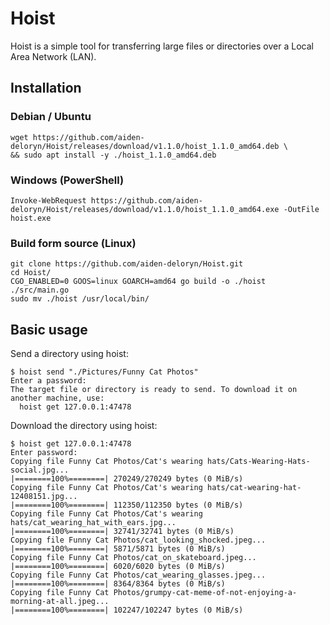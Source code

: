 # Hoist

Hoist is a simple tool for transferring large files or directories over a Local Area Network (LAN). 

## Installation

### Debian / Ubuntu 
```
wget https://github.com/aiden-deloryn/Hoist/releases/download/v1.1.0/hoist_1.1.0_amd64.deb \
&& sudo apt install -y ./hoist_1.1.0_amd64.deb
```

### Windows (PowerShell)
```
Invoke-WebRequest https://github.com/aiden-deloryn/Hoist/releases/download/v1.1.0/hoist_1.1.0_amd64.exe -OutFile hoist.exe
```

### Build form source (Linux)
```
git clone https://github.com/aiden-deloryn/Hoist.git
cd Hoist/
CGO_ENABLED=0 GOOS=linux GOARCH=amd64 go build -o ./hoist ./src/main.go
sudo mv ./hoist /usr/local/bin/
```

## Basic usage

Send a directory using hoist:

```
$ hoist send "./Pictures/Funny Cat Photos"
Enter a password: 
The target file or directory is ready to send. To download it on another machine, use:
  hoist get 127.0.0.1:47478
```

Download the directory using hoist:

```
$ hoist get 127.0.0.1:47478
Enter password: 
Copying file Funny Cat Photos/Cat's wearing hats/Cats-Wearing-Hats-social.jpg...
|========100%========| 270249/270249 bytes (0 MiB/s)
Copying file Funny Cat Photos/Cat's wearing hats/cat-wearing-hat-12408151.jpg...
|========100%========| 112350/112350 bytes (0 MiB/s)
Copying file Funny Cat Photos/Cat's wearing hats/cat_wearing_hat_with_ears.jpg...
|========100%========| 32741/32741 bytes (0 MiB/s)
Copying file Funny Cat Photos/cat_looking_shocked.jpeg...
|========100%========| 5871/5871 bytes (0 MiB/s)
Copying file Funny Cat Photos/cat_on_skateboard.jpeg...
|========100%========| 6020/6020 bytes (0 MiB/s)
Copying file Funny Cat Photos/cat_wearing_glasses.jpeg...
|========100%========| 8364/8364 bytes (0 MiB/s)
Copying file Funny Cat Photos/grumpy-cat-meme-of-not-enjoying-a-morning-at-all.jpeg...
|========100%========| 102247/102247 bytes (0 MiB/s)
```